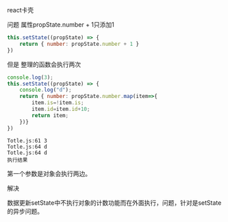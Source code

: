 react卡壳

问题  属性propState.number + 1只添加1

```javascript
this.setState((propState) => {
	return { number: propState.number + 1 }
})
```

但是  整理的函数会执行两次

```javascript
console.log(3);
this.setState((propState) => {
    console.log("d");
    return { number: propState.number.map(item=>{
        item.is=!item.is;
        item.id=item.id+10;
        return item;
    })}
})
```

```
Totle.js:61 3
Totle.js:64 d
Totle.js:64 d
执行结果
```

第一个参数是对象会执行两边。

解决

数据更新setState中不执行对象的计数功能而在外面执行，问题，针对是setState的异步问题。